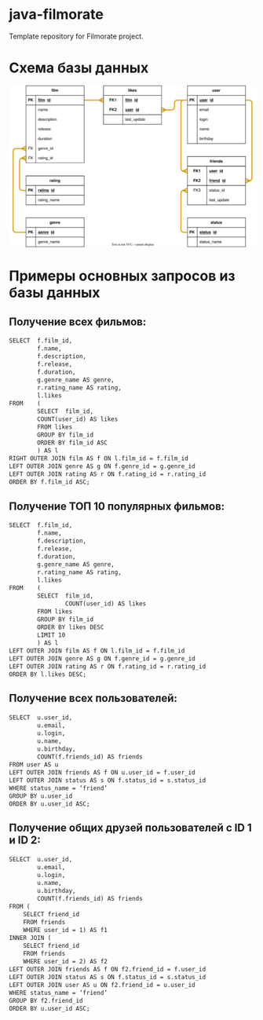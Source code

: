# java-filmorate
Template repository for Filmorate project.

# Схема базы данных
![](https://github.com/DenisPolo/java-filmorate/blob/main/database_schema.svg)

# Примеры основных запросов из базы данных

## Получение всех фильмов:

```
SELECT  f.film_id,
        f.name,        
        f.description,        
        f.release,        
        f.duration,        
        g.genre_name AS genre,        
        r.rating_name AS rating,        
        l.likes        
FROM    (
        SELECT  film_id,        
        COUNT(user_id) AS likes        
        FROM likes        
        GROUP BY film_id        
        ORDER BY film_id ASC        
        ) AS l        
RIGHT OUTER JOIN film AS f ON l.film_id = f.film_id
LEFT OUTER JOIN genre AS g ON f.genre_id = g.genre_id
LEFT OUTER JOIN rating AS r ON f.rating_id = r.rating_id
ORDER BY f.film_id ASC;
```



## Получение ТОП 10 популярных фильмов:

```
SELECT  f.film_id,
        f.name,        
        f.description,        
        f.release,        
        f.duration,        
        g.genre_name AS genre,        
        r.rating_name AS rating,        
        l.likes        
FROM    (
        SELECT  film_id,        
                COUNT(user_id) AS likes        
        FROM likes        
        GROUP BY film_id        
        ORDER BY likes DESC        
        LIMIT 10        
        ) AS l        
LEFT OUTER JOIN film AS f ON l.film_id = f.film_id
LEFT OUTER JOIN genre AS g ON f.genre_id = g.genre_id
LEFT OUTER JOIN rating AS r ON f.rating_id = r.rating_id
ORDER BY l.likes DESC;
```



## Получение всех пользователей:

```
SELECT  u.user_id,
        u.email,        
        u.login,        
        u.name,        
        u.birthday,        
        COUNT(f.friends_id) AS friends        
FROM user AS u
LEFT OUTER JOIN friends AS f ON u.user_id = f.user_id
LEFT OUTER JOIN status AS s ON f.status_id = s.status_id
WHERE status_name = ‘friend’
GROUP BY u.user_id
ORDER BY u.user_id ASC;
```



## Получение общих друзей пользователей с ID 1 и ID 2:

```
SELECT  u.user_id,
        u.email,        
        u.login,        
        u.name,        
        u.birthday,        
        COUNT(f.friends_id) AS friends        
FROM (
    SELECT friend_id    
    FROM friends    
    WHERE user_id = 1) AS f1    
INNER JOIN (
    SELECT friend_id    
    FROM friends    
    WHERE user_id = 2) AS f2    
LEFT OUTER JOIN friends AS f ON f2.friend_id = f.user_id
LEFT OUTER JOIN status AS s ON f.status_id = s.status_id
LEFT OUTER JOIN user AS u ON f2.friend_id = u.user_id
WHERE status_name = ‘friend’
GROUP BY f2.friend_id
ORDER BY u.user_id ASC;
```
